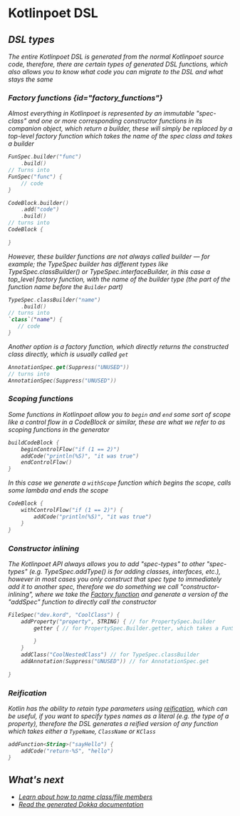 # Kotlinpoet DSL

<var name="artifactName" value="kotlinpoet"/>
<var name="annotationProcessor" value="❌"/>
<include from="module.md" element-id="module_tldr"/>
<include from="module.md" element-id="installation"/>

## DSL types

The entire Kotlinpoet DSL is generated from the normal Kotlinpoet source code, therefore, there are certain types of
generated DSL functions, which also allows you to know what code you can migrate to the DSL and what stays the same

### Factory functions {id="factory_functions"}

Almost everything in Kotlinpoet is represented by an immutable "spec-class" and one or more corresponding constructor
functions in its companion object, which return a builder, these will simply be replaced by a top-level factory function
which takes the name of the spec class and takes a builder

```kotlin
FunSpec.builder("func")
    .build()
// Turns into
FunSpec("func") {
    // code
}

CodeBlock.builder()
    .add("code")
    .build()
// turns into
CodeBlock {
    
}
```

However, these builder functions are not always called builder — for example; the TypeSpec builder has different types
like TypeSpec.classBuilder() or TypeSpec.interfaceBuilder, in this case a top_level factory function, with the name
of the builder type (the part of the function name before the `Builder` part)

```kotlin
TypeSpec.classBuilder("name")
    .build()
// turns into
`class`("name") {
   // code 
}
```

Another option is a factory function, which directly returns the constructed class directly, which 
is usually called `get`

```kotlin
AnnotationSpec.get(Suppress("UNUSED"))
// turns into
AnnotationSpec(Suppress("UNUSED"))
```

### Scoping functions
Some functions in Kotlinpoet allow you to `begin` and `end` some sort of scope like a control flow in a CodeBlock or 
similar, these are what we refer to as scoping functions in the generator

```kotlin
buildCodeBlock {
    beginControlFlow("if (1 == 2)")
    addCode("println(%S)", "it was true")
    endControlFlow()
}
```

In this case we generate a `withScope` function which begins the scope, calls some lambda and ends the scope
```kotlin
CodeBlock {
    withControlFlow("if (1 == 2)") {
        addCode("println(%S)", "it was true")
    }
}
```

### Constructor inlining
The Kotlinpoet API always allows you to add "spec-types" to other "spec-types" (e.g. TypeSpec.addType() is for adding
classes, interfaces, etc.), however in most cases you only construct that spec type to immediately add it to another
spec, therefore we do something we call "constructor-inlining", where we take the [Factory function](#factory_functions)
and generate a version of the "addSpec" function to directly call the constructor

```kotlin
FileSpec("dev.kord", "CoolClass") {
    addProperty("property", STRING) { // for PropertySpec.builder
        getter { // for PropertySpec.Builder.getter, which takes a FunSpec.getterBuilder()
            
        }
    }
    addClass("CoolNestedClass") // for TypeSpec.classBuilder
    addAnnotation(Suppress("UNUSED")) // for AnnotationSpec.get
    
}
```

### Reification
Kotlin has the ability to retain type parameters using 
[reification](https://kotlinlang.org/docs/inline-functions.html#reified-type-parameters), which can be useful, if you 
want to specify types names as a literal (e.g. the type of a property), therefore the DSL generates a reified version
of any function which takes either a `TypeName`, `ClassName` or `KClass`

```kotlin
addFunction<String>("sayHello") {
    addCode("return·%S", "hello")
}

```

## What's next
- [Learn about how to name class/file members](member-naming.md)
- [Read the generated Dokka documentation](https://codegen.kord.dev/api/kotlinpoet)
